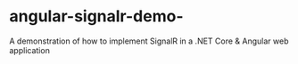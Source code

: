# angular-signalr-demo-
A demonstration of how to implement SignalR in a .NET Core &amp; Angular web application
